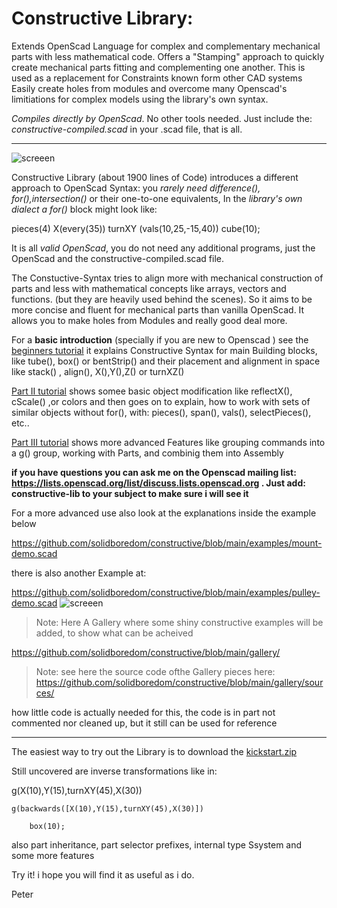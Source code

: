 # Constructive Library: 
Extends OpenScad Language for complex and complementary mechanical parts with less mathematical code. Offers a "Stamping"  approach to quickly create mechanical parts fitting and complementing one another. This is used as a replacement for Constraints known form other CAD systems
Easily create holes from modules and overcome many Openscad's limitiations for complex models using the library's own syntax. 

*Compiles directly by OpenScad*. No other tools needed. Just include the:
_constructive-compiled.scad_ in your .scad file, that is all.

----

![screeen](./img/mount.gif)

Constructive Library (about 1900 lines of Code)
introduces a different approach to OpenScad Syntax: you *rarely need difference(), for(),intersection()* or their one-to-one equivalents, In the *library's own dialect a for()* block might look like:

pieces(4) X(every(35)) turnXY (vals(10,25,-15,40)) cube(10);

It is all *valid OpenScad*, you do not need any additional programs, just the OpenScad and the constructive-compiled.scad file.

The Constuctive-Syntax tries to align more with mechanical construction of parts and less with mathematical concepts like arrays, vectors and functions. (but they are heavily used behind the scenes). So it aims to be more concise and fluent for mechanical parts than vanilla OpenScad. It allows you to make holes from Modules and really good deal more.

For a **basic introduction** (specially if you are new to Openscad )
see the [beginners tutorial](./tutorials/basic-tutorial.md) it explains Constructive Syntax for main Building blocks, like tube(), box() or bentStrip() and their placement and alignment in space like stack() , align(),  X(),Y(),Z() or turnXZ() 

[Part II tutorial](./tutorials/tutorial-partII.md) shows somee basic object modification like reflectX(), cScale() ,or colors and then goes on to explain, how to work with sets of similar objects without for(), with: pieces(), span(), vals(), selectPieces(), etc..

[Part III tutorial](./tutorials/tutorial-partIII.md) shows more advanced Features like grouping commands into a g() group, working with Parts, and combinig them into Assembly 


__if you have questions you can ask me on the Openscad mailing list: https://lists.openscad.org/list/discuss.lists.openscad.org . Just add: constructive-lib to your subject to make sure i will see it__


For a more advanced use also look at the explanations inside the example below

https://github.com/solidboredom/constructive/blob/main/examples/mount-demo.scad

there is also another Example at:

https://github.com/solidboredom/constructive/blob/main/examples/pulley-demo.scad
![screeen](./img/pulley.gif)

>Note: Here A Gallery where some shiny constructive examples will be added, 
to show what can be acheived

https://github.com/solidboredom/constructive/blob/main/gallery/	

>Note: see here the source code ofthe Gallery pieces here:
https://github.com/solidboredom/constructive/blob/main/gallery/sources/

how little code is actually needed for this,
the code is in part not commented nor cleaned up, but it still can be used for reference

-------------------
The easiest way to try out the Library is to download the [kickstart.zip](https://github.com/solidboredom/constructive/blob/main/kickstart.zip)


Still uncovered are inverse transformations like in:

g(X(10),Y(15),turnXY(45),X(30))

```
g(backwards([X(10),Y(15),turnXY(45),X(30)])

    box(10);
```

also part inheritance, part selector prefixes, internal type Ssystem and some more features

Try it! i hope you will find it as useful as i do.

Peter

